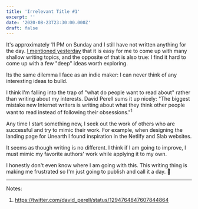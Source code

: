 ```yaml
---
title: 'Irrelevant Title #1'
excerpt: ''
date: '2020-08-23T23:30:00.000Z'
draft: false
---
```


It's approximately 11 PM on Sunday and I still have not written anything for the
day. [I mentioned yesterday](./my-desired-writing-style) that it is easy for me
to come up with many shallow writing topics, and the opposite of that is also
true: I find it hard to come up with a few "deep" ideas worth exploring.

Its the same dilemma I face as an indie maker: I can never think of any
interesting ideas to build.

I think I'm falling into the trap of "what do people want to read about" rather
than writing about my interests. David Perell sums it up nicely: "The biggest
mistake new Internet writers is writing about what they think other people want
to read instead of following their obsessions."<sup>1</sup>

Any time I start something new, I seek out the work of others who are successful
and try to mimic their work. For example, when designing the landing page for
Unearth I found inspiration in the Netlify and Slab websites.

It seems as though writing is no different. I think if I am going to improve, I
must mimic my favorite authors' work while applying it to my own.

I honestly don't even know where I am going with this. This writing thing is
making me frustrated so I'm just going to publish and call it a day. 🤬

---

Notes:

1. https://twitter.com/david_perell/status/1294764847607844864
